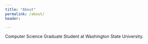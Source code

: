 ```yaml
---
title: "About"
permalink: /about/
header:

---
```


Computer Science Graduate Student at Washington State University.
